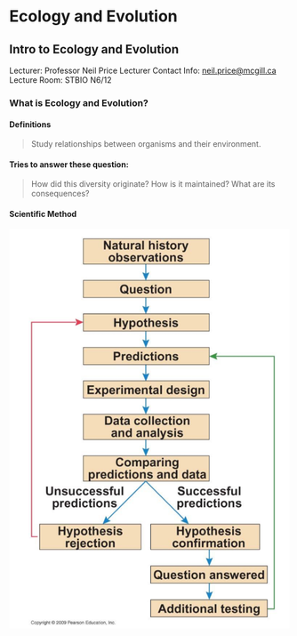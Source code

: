 # Ecology and Evolution

## Intro to Ecology and Evolution

Lecturer: Professor Neil Price
Lecturer Contact Info: neil.price@mcgill.ca
Lecture Room: STBIO N6/12

### What is Ecology and Evolution?
#### Definitions

> Study relationships between organisms and their environment.

#### Tries to answer these question:

> How did this diversity originate?
> How is it maintained?
> What are its consequences?

#### Scientific Method

![alt text](lecture_1_data/scientific_method.png "Logo Title Text 1")

